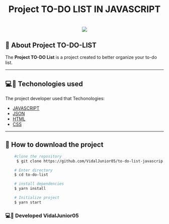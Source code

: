 <h1 align="center">Project TO-DO LIST IN JAVASCRIPT</h1>

<h1 align="center">
    <img src="https://media.giphy.com/media/eGYm7rPwfDdbfxRTck/giphy.gif?cid=790b761126b4aa6416eec8040a010aaca0452de5e9d02e15&rid=giphy.gif&ct=g"/>
</h1>

## 🧾 About Project TO-DO-LIST
The <b>Project TO-DO  List</b> is a project created to better organize your to-do list.

---
## 💻📳 Techonologies used 
The project developer used that Techonologies: 
- [JAVASCRIPT](https://developer.mozilla.org/pt-BR/docs/Web/JavaScript)
- [JSON](https://www.json.org/json-en.html)
- [HTML](https://www.w3schools.com/html/) 
- [CSS](https://www.w3schools.com/css/)

---

## 📁 How to download the project 
```bash 
    #clone the repository
     $ git clone https://github.com/VidalJunior05/to-do-list-javascrip.git

    # Enter directory
    $ cd to-do-list

    # install dependencies
    $ yarn install

    # Initialize project
    $ yarn start

```

### 💻📱 Developed VidalJunior05